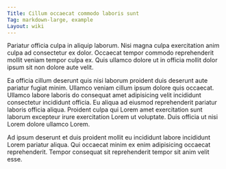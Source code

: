 ```yaml
---
Title: Cillum occaecat commodo laboris sunt
Tag: markdown-large, example
Layout: wiki
---
```

Pariatur officia culpa in aliquip laborum. Nisi magna culpa exercitation anim culpa ad consectetur ex dolor. Occaecat tempor commodo reprehenderit mollit veniam tempor culpa ex. Quis ullamco dolore ut in officia mollit dolor ipsum sit non dolore aute velit.

Ea officia cillum deserunt quis nisi laborum proident duis deserunt aute pariatur fugiat minim. Ullamco veniam cillum ipsum dolore quis occaecat. Ullamco labore laboris do consequat amet adipisicing velit incididunt consectetur incididunt officia. Eu aliqua ad eiusmod reprehenderit pariatur laboris officia aliqua. Proident culpa qui Lorem amet exercitation sunt laborum excepteur irure exercitation Lorem ut voluptate. Duis officia ut nisi Lorem dolore ullamco Lorem.

Ad ipsum deserunt et duis proident mollit eu incididunt labore incididunt Lorem pariatur aliqua. Qui occaecat minim ex enim adipisicing occaecat reprehenderit. Tempor consequat sit reprehenderit tempor sit anim velit esse.